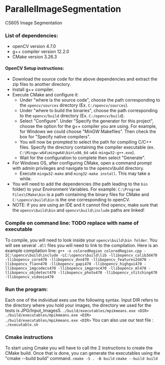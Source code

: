 # ParallelImageSegmentation
CS605 Image Segmentation

### List of dependencies:
* openCV version 4.7.0
* g++ compiler version 12.2.0
* CMake version 3.26.3

#### OpenCV Setup instructions:
* Download the source code for the above dependencies and extract the zip files to another directory.
* Install g++ compiler.
* Execute CMake and configure it:
    * Under "where is the source code", choose the path corresponding to the `opencv/sources` directory (Ex. `C:/opencv/sources`).
    * Under "where to build the binaries", choose the path corresponding to the `opencv/build` directory (Ex. `C:/opencv/build`).
    * Select "Configure". Under "Specify the generator for this project", choose the option for the g++ compiler you are using. For example, for Windows we could choose "MinGW Makefiles". Then check the box for "Specify native compilers". 
    * You will now be prompted to select the path for compiling C/C++ files. Specify the directory containing the compiler executable (ex. `C:\Mingw-w64\mingw64\bin\x86_64-w64-mingw32-g++.exe`).
    * Wait for the configuration to complete then select "Generate".
* For Windows OS, after configuring CMake, open a command prompt with admin privileges and navigate to the opencv\build directory.
    * Execute `mingw32-make` and `ming32-make install`. This may take a while.
* You will need to add the dependencies (the path leading to the `bin` folder) to your Environment Variables. For example: `C:\Program Files\CMake\bin` is a path containing the binary files for CMake and `C:\opencv\build\bin` is the one corresponding to openCV.
* NOTE: If you are using an IDE and it cannot find opencv, make sure that the `opencv\build\bin` and `opencv\build\include` paths are linked!

### Compile on command line: TODO replace with name of executable
To compile, you will need to look inside your `opencv\build\bin folder`. You will see several `.dll` files you will need to link to the compilation. Here is an example compilation line:
`g++ -o coloredRegion coloredRegion.cpp -IC:\opencv\build\include -LC:\opencv\build\lib -llibopencv_calib3d470 -llibopencv_core470 -llibopencv_dnn470 -llibopencv_features2d470 -llibopencv_flann470 -llibopencv_gapi470 -llibopencv_highgui470 -llibopencv_imgcodecs470 -llibopencv_imgproc470 -llibopencv_ml470 -llibopencv_objdetect470 -llibopencv_photo470 -llibopencv_stitching470 -llibopencv_videoio470`

### Run the program: 
Each one of the individual exes use the following syntax. Input DIR refers to the directory where you hold your images, the directory we used for the tests is JPG/Input_Images5. 
`./build/executables/mpikmeans.exe <DIR>`
`./build/executables/mpikmeans.exe <DIR>`
`./build/executables/mpikmeans.exe <DIR>`
You can also use our test file : 
`./executable.sh`

### Cmake instructions
To start using Cmake you will have to call the 2 instructions to create the CMake build. Once that is done, you can generate the executables using the "cmake --build build" command. 
`cmake -S . -B build`
`cmake --build build`